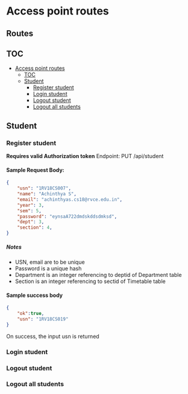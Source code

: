 # Access point routes

## Routes 

## TOC

- [Access point routes](#access-point-routes)
  - [TOC](#toc)
  - [Student](#student)
    - [Register student](#register-student)
    - [Login student](#login-student)
    - [Logout student](#logout-student)
    - [Logout all students](#logout-all-students)

## Student

### Register student

**Requires valid Authorization token**
Endpoint: PUT /api/student 
#### Sample Request Body:
```json
{
    "usn": "1RV18CS007",
    "name": "Achinthya S",
    "email": "achinthyas.cs18@rvce.edu.in",
    "year": 3,
    "sem": 5,
    "password": "eynsaA722dmdskddsdmksd",
    "dept": 3,
    "section": 4,
}
```
##### Notes 
- USN, email are to be unique
- Password is a unique hash
- Department is an integer referencing to deptid of Department table
- Section is an integer referencing to sectid of Timetable table

#### Sample success body

```json
{
    "ok":true,
    "usn": "1RV18CS019"
}
```
On success, the input usn is returned

### Login student

### Logout student

### Logout all students